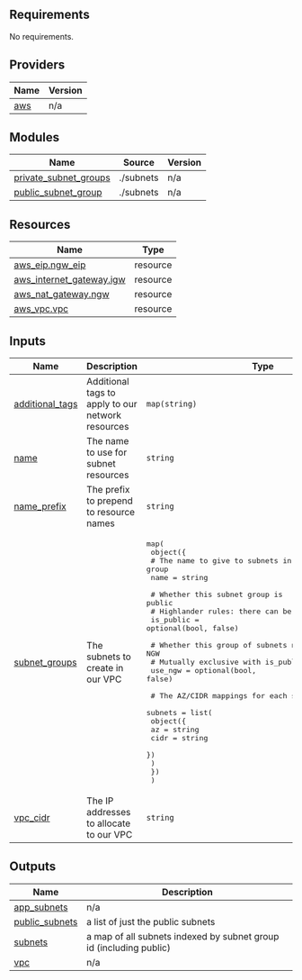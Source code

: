 <!-- BEGIN_TF_DOCS -->
## Requirements

No requirements.

## Providers

| Name | Version |
|------|---------|
| <a name="provider_aws"></a> [aws](#provider\_aws) | n/a |

## Modules

| Name | Source | Version |
|------|--------|---------|
| <a name="module_private_subnet_groups"></a> [private\_subnet\_groups](#module\_private\_subnet\_groups) | ./subnets | n/a |
| <a name="module_public_subnet_group"></a> [public\_subnet\_group](#module\_public\_subnet\_group) | ./subnets | n/a |

## Resources

| Name | Type |
|------|------|
| [aws_eip.ngw_eip](https://registry.terraform.io/providers/hashicorp/aws/latest/docs/resources/eip) | resource |
| [aws_internet_gateway.igw](https://registry.terraform.io/providers/hashicorp/aws/latest/docs/resources/internet_gateway) | resource |
| [aws_nat_gateway.ngw](https://registry.terraform.io/providers/hashicorp/aws/latest/docs/resources/nat_gateway) | resource |
| [aws_vpc.vpc](https://registry.terraform.io/providers/hashicorp/aws/latest/docs/resources/vpc) | resource |

## Inputs

| Name | Description | Type | Default | Required |
|------|-------------|------|---------|:--------:|
| <a name="input_additional_tags"></a> [additional\_tags](#input\_additional\_tags) | Additional tags to apply to our network resources | `map(string)` | `null` | no |
| <a name="input_name"></a> [name](#input\_name) | The name to use for subnet resources | `string` | `"default"` | no |
| <a name="input_name_prefix"></a> [name\_prefix](#input\_name\_prefix) | The prefix to prepend to resource names | `string` | n/a | yes |
| <a name="input_subnet_groups"></a> [subnet\_groups](#input\_subnet\_groups) | The subnets to create in our VPC | <pre>map(<br>    object({<br>      # The name to give to subnets in this group<br>      name = string<br><br>      # Whether this subnet group is public<br>      # Highlander rules: there can be only one<br>      is_public = optional(bool, false)<br><br>      # Whether this group of subnets needs an NGW<br>      # Mutually exclusive with is_public<br>      use_ngw = optional(bool, false)<br><br>      # The AZ/CIDR mappings for each subnet in this group<br>      subnets = list(<br>        object({<br>          az   = string<br>          cidr = string<br>        })<br>      )<br>    })<br>  )</pre> | n/a | yes |
| <a name="input_vpc_cidr"></a> [vpc\_cidr](#input\_vpc\_cidr) | The IP addresses to allocate to our VPC | `string` | `"10.0.0.0/16"` | no |

## Outputs

| Name | Description |
|------|-------------|
| <a name="output_app_subnets"></a> [app\_subnets](#output\_app\_subnets) | n/a |
| <a name="output_public_subnets"></a> [public\_subnets](#output\_public\_subnets) | a list of just the public subnets |
| <a name="output_subnets"></a> [subnets](#output\_subnets) | a map of all subnets indexed by subnet group id (including public) |
| <a name="output_vpc"></a> [vpc](#output\_vpc) | n/a |
<!-- END_TF_DOCS -->